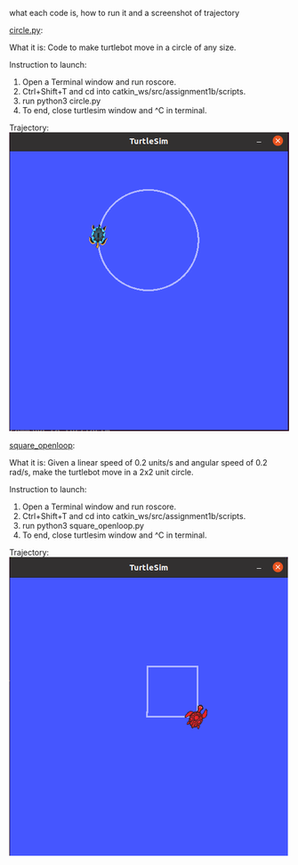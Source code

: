 what each code is, how to run it and a screenshot of trajectory

<ins>circle.py</ins>:

What it is:
Code to make turtlebot move in a circle of any size.

Instruction to launch: 
1. Open a Terminal window and run roscore.
2. Ctrl+Shift+T and cd into catkin_ws/src/assignment1b/scripts.
3. run python3 circle.py
4. To end, close turtlesim window and ^C in terminal.

Trajectory:
![Alt text](screenshots/circle.png?raw=true "")


<ins>square_openloop</ins>:

What it is:
Given a linear speed of 0.2 units/s and angular speed of 0.2 rad/s, make the turtlebot move in a 2x2 unit circle.

Instruction to launch: 
1. Open a Terminal window and run roscore.
2. Ctrl+Shift+T and cd into catkin_ws/src/assignment1b/scripts.
3. run python3 square_openloop.py
4. To end, close turtlesim window and ^C in terminal.

Trajectory:
![Alt text](screenshots/square_openloop.png?raw=true "")
